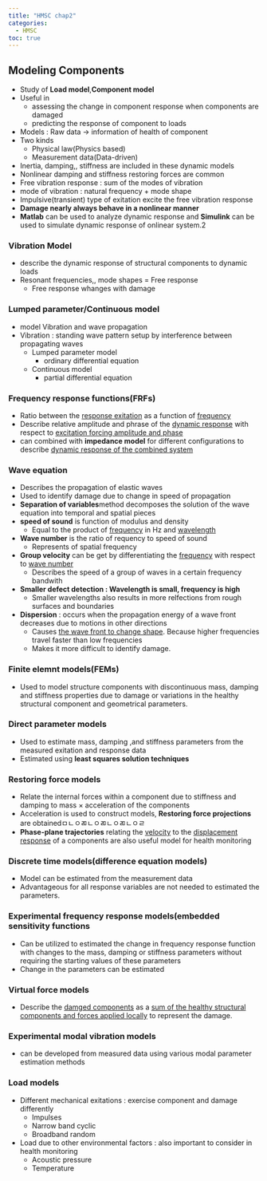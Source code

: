 ```yaml
---
title: "HMSC chap2"
categories: 
  - HMSC
toc: true
---
```

##  Modeling Components
- Study of **Load model**,**Component model**
- Useful in 
  - assessing the change in component response when components are damaged
  - predicting the response of component to loads
- Models : Raw data -> information of health of component
- Two kinds
  - Physical law(Physics based)
  - Measurement data(Data-driven)
- Inertia, damping,, stiffness are included in these dynamic models
- Nonlinear damping and stiffness restoring forces are common
- Free vibration response : sum of the modes of vibration
- mode of vibration : natural frequency + mode shape
- Impulsive(transient) type of exitation excite the free vibration response
- **Damage nearly always behave in a nonlinear manner**
- **Matlab** can be used to analyze dynamic response and **Simulink** can be used to simulate dynamic response of onlinear system.2 
### **Vibration Model**
- describe the dynamic response of structural components to dynamic loads
- Resonant frequencies,, mode shapes = Free response
    - Free response whanges with damage
### **Lumped parameter/Continuous model**
- model Vibration and wave propagation
- Vibration : standing wave pattern setup by interference between propagating waves
  - Lumped parameter model
    - ordinary differential equation
  - Continuous model
    - partial differential equation

### **Frequency response functions(FRFs)** 
- Ratio between the <U>response exitation</U> as a function of <u>frequency</u>
- Describe relative amplitude and phrase of the <u>dynamic response</u> with respect to <u>excitation forcing amplitude and phase</u>
- can combined with **impedance model** for different configurations to describe <u>dynamic response of the combined system</u>

### **Wave equation**
- Describes the propagation of elastic waves
- Used to identify damage due to change in speed of propagation
- **Separation of variables**method decomposes the solution of the wave equation into temporal and spatial pieces
- **speed of sound** is function of modulus and density
  - Equal to the product of <u>frequency</u> in Hz and <u>wavelength</u>
- **Wave number** is the ratio of requency to speed of sound 
  - Represents of spatial frequency
- **Group velocity** can be get by differentiating the <u>frequency</u> with respect to <u>wave number </u>
  - Describes the speed of a group of waves in a certain frequency bandwith
- **Smaller defect detection : Wavelength is small, frequency is high**
  - Smaller wavelengths also results in more relfections from rough surfaces and boundaries
- **Dispersion** : occurs when the propagation energy of a wave front decreases due to motions in other directions
  - Causes <u>the wave front to change shape</u>. Because higher frequencies travel faster than low frequencies
  - Makes it more difficult to identify damage.

### **Finite elemnt models(FEMs)**
- Used to model structure components with discontinuous mass, damping and stiffness properties due to damage or variations in the healthy structural component and geometrical parameters.

### **Direct parameter models**
- Used to estimate mass, damping ,and stiffness parameters from the measured exitation and response data
- Estimated using **least squares solution techniques**
### **Restoring force models**
- Relate the internal forces within a component due to stiffness and damping to mass $\times$ acceleration of the components
- Acceleration is used to construct models, **Restoring force projections** are obtainedㅁㄴㅇㄻㄴㅇㄻㄴㅇㄻㄴㅇㄹ
- **Phase-plane trajectories** relating the <u>velocity</u> to the <u>displacement response</u> of a components are also useful model for health monitoring
  
### **Discrete time models(difference equation models)**
- Model can be estimated from the measurement data
- Advantageous for all response variables are not needed to estimated the parameters.
### **Experimental frequency response models(embedded sensitivity functions**
- Can be utilized to estimated the change in frequency response function with changes to the mass, damping or stiffness parameters without requiring the starting values of these parameters
- Change in the parameters can be estimated
### **Virtual force models**
- Describe the <u>damged components</u> as a <u>sum of the healthy structural components and forces applied locally</u> to represent the damage.
### **Experimental modal vibration models** 
- can be developed from measured data using various modal parameter estimation methods 
### **Load models**
- Different mechanical exitations : exercise component and damage differently
  - Impulses
  - Narrow band cyclic
  - Broadband random 
- Load due to other environmental factors : also important to consider in health monitoring
  - Acoustic pressure
  - Temperature
  
  
  
  
  
  
  
  
  